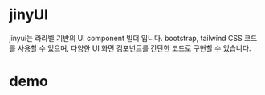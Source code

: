 # jinyUI
jinyui는 라라벨 기반의 UI component 빌더 입니다. bootstrap, tailwind CSS 코드를 사용할 수 있으며, 다양한 UI 화면 컴포넌트를 간단한 코드로 구현할 수 있습니다.

# demo

